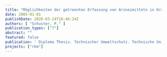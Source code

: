 ```yaml
---
title: "Möglichkeiten der getrennten Erfassung von Arzneimitteln in Krankenhäusern zur Entlastung des Abwassers, am Beispiel der iodorganischen Röntgenkontrastmittel und der Zytostatika"
date: 2005-01-01
publishDate: 2020-03-24T10:46:24Z
authors: [ "Schuster, P." ]
publication_types: ["7"]
abstract: ""
featured: false
publication: ' Diploma Thesis. Technischer Umweltschutz. Technische Universität Berlin'
projects: ["rkm"]
---
```


